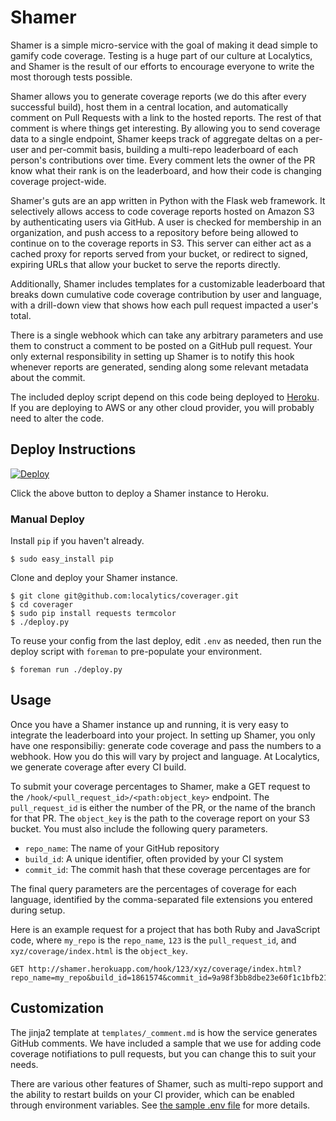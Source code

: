 # Shamer

Shamer is a simple micro-service with the goal of making it dead simple to gamify code coverage. Testing is a huge part of our culture at Localytics, and Shamer is the result of our efforts to encourage everyone to write the most thorough tests possible.

Shamer allows you to generate coverage reports (we do this after every successful build), host them in a central location, and automatically comment on Pull Requests with a link to the hosted reports. The rest of that comment is where things get interesting. By allowing you to send coverage data to a single endpoint, Shamer keeps track of aggregate deltas on a per-user and per-commit basis, building a multi-repo leaderboard of each person's contributions over time. Every comment lets the owner of the PR know what their rank is on the leaderboard, and how their code is changing coverage project-wide.

Shamer's guts are an app written in Python with the Flask web framework. It selectively allows access to code coverage reports hosted on Amazon S3 by authenticating users via GitHub. A user is checked for membership in an organization, and push access to a repository before being allowed to continue on to the coverage reports in S3. This server can either act as a cached proxy for reports served from your bucket, or redirect to signed, expiring URLs that allow your bucket to serve the reports directly.

Additionally, Shamer includes templates for a customizable leaderboard that breaks down cumulative code coverage contribution by user and language, with a drill-down view that shows how each pull request impacted a user's total.

There is a single webhook which can take any arbitrary parameters and use them to construct a comment to be posted on a GitHub pull request. Your only external responsibility in setting up Shamer is to notify this hook whenever reports are generated, sending along some relevant metadata about the commit.

The included deploy script depend on this code being deployed to [Heroku](https://www.heroku.com/). If you are deploying to AWS or any other cloud provider, you will probably need to alter the code.

## Deploy Instructions

[![Deploy](https://www.herokucdn.com/deploy/button.png)](https://heroku.com/deploy?template=https://github.com/localytics/shamer/)

Click the above button to deploy a Shamer instance to Heroku.

### Manual Deploy

Install `pip` if you haven't already.

```
$ sudo easy_install pip
```
Clone and deploy your Shamer instance.

```
$ git clone git@github.com:localytics/coverager.git
$ cd coverager
$ sudo pip install requests termcolor
$ ./deploy.py
```

To reuse your config from the last deploy, edit `.env` as needed, then run the deploy script with `foreman` to pre-populate your environment.
```
$ foreman run ./deploy.py
```

## Usage

Once you have a Shamer instance up and running, it is very easy to integrate the leaderboard into your project. In setting up Shamer, you only have one responsibiliy: generate code coverage and pass the numbers to a webhook. How you do this will vary by project and language. At Localytics, we generate coverage after every CI build.

To submit your coverage percentages to Shamer, make a GET request to the `/hook/<pull_request_id>/<path:object_key>` endpoint. The `pull_request_id` is either the number of the PR, or the name of the branch for that PR. The `object_key` is the path to the coverage report on your S3 bucket. You must also include the following query parameters.

- `repo_name`: The name of your GitHub repository
- `build_id`: A unique identifier, often provided by your CI system
- `commit_id`: The commit hash that these coverage percentages are for

The final query parameters are the percentages of coverage for each language, identified by the comma-separated file extensions you entered during setup.

Here is an example request for a project that has both Ruby and JavaScript code, where `my_repo` is the `repo_name`, `123` is the `pull_request_id`, and `xyz/coverage/index.html` is the `object_key`.

```
GET http://shamer.herokuapp.com/hook/123/xyz/coverage/index.html?repo_name=my_repo&build_id=1861574&commit_id=9a98f3bb8dbe23e60f1c1bfb2191a242910b2ea1&js=33.66&rb=57.68
```

## Customization

The jinja2 template at `templates/_comment.md` is how the service generates GitHub comments. We have included a sample that we use for adding code coverage notifiations to pull requests, but you can change this to suit your needs.

There are various other features of Shamer, such as multi-repo support and the ability to restart builds on your CI provider, which can be enabled through environment variables. See [the sample .env file](./.env.sample) for more details.
